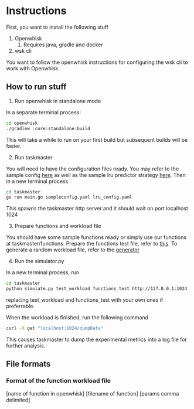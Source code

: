 # Instructions

First, you want to install the following stuff

1. Openwhisk
   1. Requires java, gradle and docker
2. wsk cli

You want to follow the openwhisk instructions for configuring the wsk cli to work with Openwhisk.

## How to run stuff

1. Run openwhisk in standalone mode

In a separate terminal process:

```bash
cd openwhisk
./gradlew :core:standalone:build
```

This will take a while to run on your first build but subsequent builds will be faster.

2. Run taskmaster

You will need to have the configuration files ready. You may refer to the sample config [here](taskmaster/sampleconfig.yaml) as well as the sample lru predictor strategy [here](taskmaster/lru_config.yaml). Then in a new terminal process

```bash
cd taskmaster
go run main.go sampleconfig.yaml lru_config.yaml
```

This spawns the taskmaster http server and it should wait on port localhost 1024

3. Prepare functions and workload file

You should have some sample functions ready or simply use our functions at taskmaster/functions.
Prepare the functions test file, refer to [this](taskmaster/functions_test).
To generate a random workload file, refer to the [generator](taskmaster/generator.py)

4. Run the simulator.py

In a new terminal process, run

```bash
cd taskmaster
python simulate.py test_workload functions_test http://127.0.0.1:1024
```

replacing test_workload and functions_test with your own ones if preferrable.

When the workload is finished, run the following command

```bash
curl -X get "localhost:1024/dumpData"
```

This causes taskmaster to dump the experimental metrics into a log file for further analysis.

## File formats

### Format of the function workload file

[name of function in openwhisk] [filename of function] [params comma delimited]
